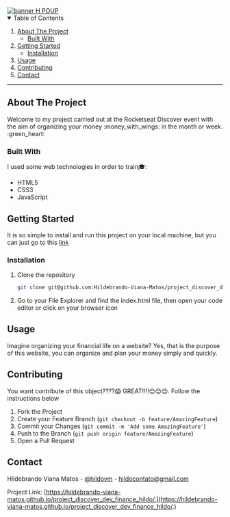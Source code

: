  <a href="https://github.com/Hildebrando-Viana-Matos/project_discover_dev_finance_hildo">
    <img align="center" src="https://github.com/Hildebrando-Viana-Matos/hpoup/blob/main/assets/img/readme-img.png" alt="banner H POUP">
 </a>
 
<details open="open">
  <summary>Table of Contents</summary>
  <ol>
    <li>
      <a href="#about-the-project">About The Project</a>
      <ul>
        <li><a href="#built-with">Built With</a></li>
      </ul>
    </li>
    <li>
      <a href="#getting-started">Getting Started</a>
      <ul>
        <li><a href="#installation">Installation</a></li>
      </ul>
    </li>
    <li><a href="#usage">Usage</a></li>
    <li><a href="#contributing">Contributing</a></li>
    <li><a href="#contact">Contact</a></li>
  </ol>
</details>

<hr>

## About The Project
<p>Welcome to my project carried out at the Rocketseat Discover event with the aim of organizing your money :money_with_wings: in the month or week. :green_heart:</p>

### Built With
I used some web technologies in order to train:mortar_board::
* HTML5
* CSS3
* JavaScript

## Getting Started
It is so simple to install and run this project on your local machine, but you can just go to this [link](https://hildebrando-viana-matos.github.io/project_discover_dev_finance_hildo/.)
### Installation
1. Clone the repository
   ```sh
   git clone git@github.com:Hildebrando-Viana-Matos/project_discover_dev_finance_hildo.git
   ```
2. Go to your File Explorer and find the index.html file, then open your code editor or click on your browser icon

## Usage

Imagine organizing your financial life on a website? Yes, that is the purpose of this website, you can organize and plan your money simply and quickly.

## Contributing

You want contribute of this object????:scream: GREAT!!!!:heart_eyes::heart_eyes::heart_eyes:. Follow the instructions below

1. Fork the Project
2. Create your Feature Branch (`git checkout -b feature/AmazingFeature`)
3. Commit your Changes (`git commit -m 'Add some AmazingFeature'`)
4. Push to the Branch (`git push origin feature/AmazingFeature`)
5. Open a Pull Request

## Contact

Hildebrando Viana Matos - [@hildovm](https://www.instagram.com/hildovm/) - hildocontato@gmail.com

Project Link: [https://hildebrando-viana-matos.github.io/project_discover_dev_finance_hildo/.](https://hildebrando-viana-matos.github.io/project_discover_dev_finance_hildo/.)
